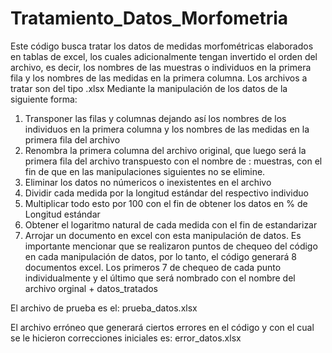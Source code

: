 # Tratamiento_Datos_Morfometria
Este código busca tratar los datos de medidas morfométricas elaborados en tablas de excel, los cuales adicionalmente tengan invertido el orden del archivo, es decir, los nombres de las muestras o individuos en la primera fila y los nombres de las medidas en la primera columna.
Los archivos a tratar son del tipo .xlsx 
Mediante la manipulación de los datos de la siguiente forma: 
1. Transponer las filas y columnas dejando así los nombres de los individuos en la primera columna y los nombres de las medidas en la primera fila del archivo
2. Renombra la primera columna del archivo original, que luego será la primera fila del archivo transpuesto con el nombre de : muestras, con el fin de que en las manipulaciones siguientes no se elimine.
3. Eliminar los datos no númericos o inexistentes en el archivo
4. Dividir cada medida por la longitud estándar del respectivo individuo
5. Multiplicar todo esto por 100 con el fin de obtener los datos en % de Longitud estándar
6. Obtener el logaritmo natural de cada medida con el fin de estandarizar
7. Arrojar un documento en excel con esta manipulación de datos.
Es importante mencionar que se realizaron puntos de chequeo del código en cada manipulación de datos, por lo tanto, el código generará 8 documentos excel. Los primeros 7 de chequeo de cada punto individualmente y el último que será nombrado con el nombre del archivo orginal + datos_tratados 


El archivo de prueba es el: prueba_datos.xlsx 

El archivo erróneo que generará ciertos errores en el código y con el cual se le hicieron correcciones iniciales es: error_datos.xlsx
